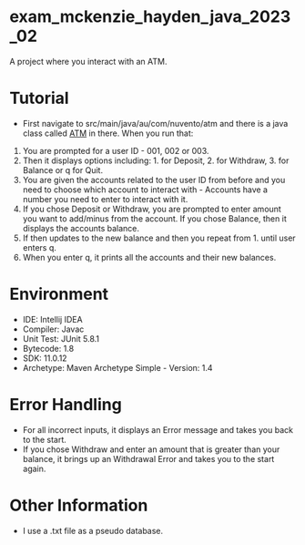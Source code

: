 # exam_mckenzie_hayden_java_2023_02

A project where you interact with an ATM. 

# Tutorial
  - First navigate to src/main/java/au/com/nuvento/atm and there is a java class called [ATM](https://github.com/HaydenMcKenzie/exam_mckenzie_hayden_java_2023_02/blob/main/src/main/java/au/com/nuvento/atm/ATM.java) in there. When you run that:
  1. You are prompted for a user ID - 001, 002 or 003.
  2. Then it displays options including: 1. for Deposit, 2. for Withdraw, 3. for Balance or q for Quit.
  3. You are given the accounts related to the user ID from before and you need to choose which account to interact with - Accounts have a number you need to enter to interact with it.
  4. If you chose Deposit or Withdraw, you are prompted to enter amount you want to add/minus from the account. If you chose Balance, then it displays the accounts balance.
  5. If then updates to the new balance and then you repeat from 1. until user enters q.
  6. When you enter q, it prints all the accounts and their new balances.

# Environment

  - IDE: Intellij IDEA
  - Compiler: Javac
  - Unit Test: JUnit 5.8.1
  - Bytecode: 1.8
  - SDK: 11.0.12
  - Archetype: Maven Archetype Simple - Version: 1.4

# Error Handling

  - For all incorrect inputs, it displays an Error message and takes you back to the start. 
  - If you chose Withdraw and enter an amount that is greater than your balance, it brings up an Withdrawal Error and takes you to the start again. 

# Other Information

  - I use a .txt file as a pseudo database.
